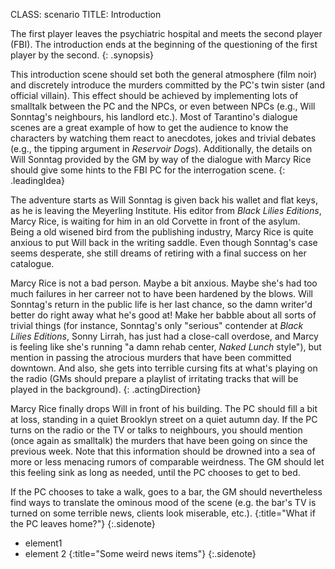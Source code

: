 CLASS: scenario
TITLE: Introduction

The first player leaves the psychiatric hospital and meets the second player
(FBI). The introduction ends at the beginning of the questioning of the first
player by the second.
{: .synopsis}

This introduction scene should set both the general atmosphere (film noir) and
discretely introduce the murders committed by the PC's twin sister (and
official villain). This effect should be achieved by implementing lots of
smalltalk between the PC and the NPCs, or even between NPCs (e.g., Will
Sonntag's neighbours, his landlord etc.). Most of Tarantino's dialogue scenes
are a great example of how to get the audience to know the characters by
watching them react to anecdotes, jokes and trivial debates (e.g., the tipping
argument in _Reservoir Dogs_). Additionally, the details on Will Sonntag
provided by the GM by way of the dialogue with Marcy Rice should give some
hints to the FBI PC for the interrogation scene.
{: .leadingIdea}

The adventure starts as Will Sonntag is given back his wallet and flat keys, as
he is leaving the Meyerling Institute. His editor from _Black Lilies
Editions_, Marcy Rice, is waiting for him in an old Corvette in front of the
asylum. Being a old wisened bird from the publishing industry, Marcy Rice is
quite anxious to put Will back in the writing saddle. Even though Sonntag's
case seems desperate, she still dreams of retiring with a final success on her
catalogue.

Marcy Rice is not a bad person. Maybe a bit anxious. Maybe she's had too much
failures in her carreer not to have been hardened by the blows. Will Sonntag's
return in the public life is her last chance, so the damn writer'd better do
right away what he's good at! Make her babble about all sorts of trivial
things (for instance, Sonntag's only "serious" contender at _Black
Lilies Editions_, Sonny Lirrah, has just had a close-call overdose, and Marcy
is feeling like she's running "a damn rehab center, _Naked Lunch_
style"), but mention in passing the atrocious murders that have been committed
downtown. And also, she gets into terrible cursing fits at what's playing on
the radio (GMs should prepare a playlist of irritating tracks that will be
played in the background).
{: .actingDirection}

Marcy Rice finally drops Will in front of his building. The PC should fill a
bit at loss, standing in a quiet Brooklyn street on a quiet autumn day. If the
PC turns on the radio or the TV or talks to neighbours, you should mention
(once again as smalltalk) the murders that have been going on since the
previous week. Note that this information should be drowned into a sea of more
or less menacing rumors of comparable weirdness. The GM should let this feeling
sink as long as needed, until the PC chooses to get to bed.

If the PC chooses to take a walk, goes to a bar, the GM should nevertheless
find ways to translate the ominous mood of the scene (e.g. the bar's TV is
turned on some terrible news, clients look miserable, etc.).
{:title="What if the PC leaves home?"}
{:.sidenote}

- element1
- element 2
{:title="Some weird news items"}
{:.sidenote}

